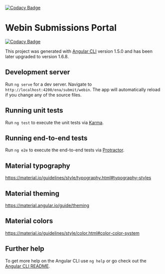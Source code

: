 
[![Codacy Badge](https://api.codacy.com/project/badge/Grade/1d5ea8dcc7ed4cf0b3e12ac362177022)](https://www.codacy.com/app/josue_2/webin-portal?utm_source=github.com&amp;utm_medium=referral&amp;utm_content=enasequence/webin-portal&amp;utm_campaign=Badge_Grade)

# Webin Submissions Portal

[![Codacy Badge](https://api.codacy.com/project/badge/Grade/9c6974943bbf4e769096fa325c818353)](https://app.codacy.com/app/josue_2/webin-portal?utm_source=github.com&utm_medium=referral&utm_content=enasequence/webin-portal&utm_campaign=badger)

This project was generated with [Angular CLI](https://github.com/angular/angular-cli) version 1.5.0 and has been later upgraded to version 1.6.8.

## Development server

Run `ng serve` for a dev server. Navigate to `http://localhost:4200/ena/submit/webin`. The app will automatically reload if you change any of the source files.

## Running unit tests

Run `ng test` to execute the unit tests via [Karma](https://karma-runner.github.io).

## Running end-to-end tests

Run `ng e2e` to execute the end-to-end tests via [Protractor](http://www.protractortest.org/).

## Material typography

https://material.io/guidelines/style/typography.html#typography-styles

## Material theming

https://material.angular.io/guide/theming

## Material colors

https://material.io/guidelines/style/color.html#color-color-system

## Further help

To get more help on the Angular CLI use `ng help` or go check out the [Angular CLI README](https://github.com/angular/angular-cli/blob/master/README.md).
